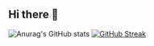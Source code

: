 ## Hi there 👋
![Anurag's GitHub stats](https://github-readme-stats.vercel.app/api?username=ir3n311&show_icons=true&theme=nightowl)
[![GitHub Streak](https://streak-stats.demolab.com?user=Ir3n311&theme=nightowl)](https://git.io/streak-stats)

<!--
**ir3n311/ir3n311** is a ✨ _special_ ✨ repository because its `README.md` (this file) appears on your GitHub profile.

Here are some ideas to get you started:

- 🔭 I’m currently working on ...
- 🌱 I’m currently learning ...
- 👯 I’m looking to collaborate on ...
- 🤔 I’m looking for help with ...
- 💬 Ask me about ...
- 📫 How to reach me: ...
- 😄 Pronouns: ...
- ⚡ Fun fact: ...
-->
